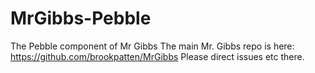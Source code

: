# MrGibbs-Pebble
The Pebble component of Mr Gibbs
The main Mr. Gibbs repo is here: https://github.com/brookpatten/MrGibbs
Please direct issues etc there.

